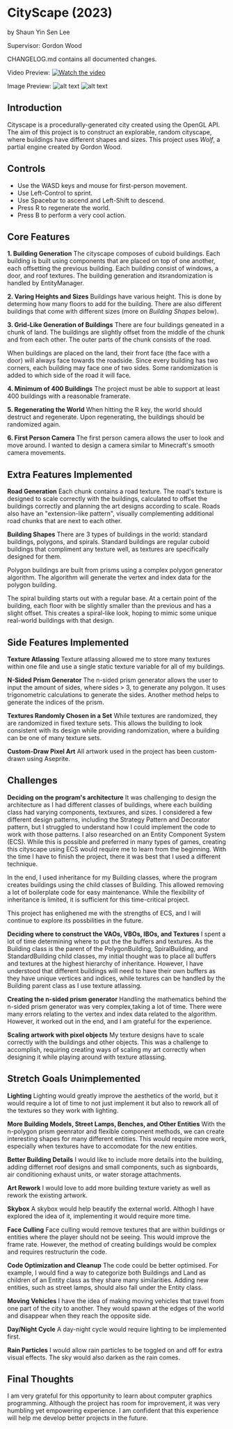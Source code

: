 # CityScape (2023)
by Shaun Yin Sen Lee

Supervisor: Gordon Wood

CHANGELOG.md contains all documented changes.

Video Preview:
[![Watch the video](https://img.youtube.com/vi/q2RmQjoOTbk/0.jpg)](https://youtu.be/q2RmQjoOTbk)

Image Preview:
![alt text](preview/cityscape_pic1.png)
![alt text](preview/cityscape_pic2.png)

## Introduction
Cityscape is a procedurally-generated city created using the OpenGL API. The aim of this project is to construct
an explorable, random cityscape, where buildings have different shapes and sizes. This project uses *Wolf*, a partial
engine created by Gordon Wood.


## Controls
- Use the WASD keys and mouse for first-person movement.
- Use Left-Control to sprint.
- Use Spacebar to ascend and Left-Shift to descend.
- Press R to regenerate the world.
- Press B to perform a very cool action.


## Core Features
**1. Building Generation**
The cityscape composes of cuboid buildings. Each building is built using components that are placed on top of one
another, each offsetting the previous building. Each building consist of windows, a door, and roof textures. The 
building generation and itsrandomization is handled by EntityManager.


**2. Varing Heights and Sizes**
Buildings have various height. This is done by determing how many floors to add for the building. There are also 
different buildings that come with different sizes (more on *Building Shapes* below).


**3. Grid-Like Generation of Buildings**
There are four buildings geneated in a chunk of land. The buildings are slightly offset from the middle of the chunk and
from each other. The outer parts of the chunk consists of the road.

When buildings are placed on the land, their front face (the face with a door) will always face towards the roadside.
Since every building has two corners, each building may face one of two sides. Some randomization is added to which 
side of the road it will face.


**4. Minimum of 400 Buildings**
The project must be able to support at least 400 buildings with a reasonable framerate.


**5. Regenerating the World**
When hitting the R key, the world should destruct and regenerate. Upon regenerating, the buildings should be randomized
again.


**6. First Person Camera**
The first person camera allows the user to look and move around. I wanted to design a camera similar to Minecraft's
smooth camera movements.


## Extra Features Implemented
**Road Generation**
Each chunk contains a road texture. The road's texture is designed to scale correctly with the buildings, calculated 
to offset the buildings correctly and planning the art designs according to scale. Roads also have an 
"extension-like pattern", visually complementing additional road chunks that are next to each other.


**Building Shapes**
There are 3 types of buildings in the world: standard buildings, polygons, and spirals. Standard buildings are regular
cuboid buildings that compliment any texture well, as textures are specifically designed for them.

Polygon buildings are built from prisms using a complex polygon generator algorithm. The algorithm will generate the 
vertex and index data for the polygon building.

The spiral building starts out with a regular base. At a certain point of the building, each floor with be slightly 
smaller than the previous and has a slight offset. This creates a spiral-like look, hoping to mimic some unique 
real-world buildings with that design.


## Side Features Implemented
**Texture Atlassing**
Texture atlassing allowed me to store many textures within one file and use a single static texture variable for all of
my buildings.


**N-Sided Prism Generator**
The n-sided prism generator allows the user to input the amount of sides, where sides > 3, to generate any polygon. It
uses trigonometric calculations to generate the sides. Another method helps to generate the indices of the prism.


**Textures Randomly Chosen in a Set**
While textures are randomized, they are randomized in fixed texture sets. This allows the building to look consistent
with its design while providing randomization, where a building can be one of many texture sets.


**Custom-Draw Pixel Art**
All artwork used in the project has been custom-drawn using Aseprite.


## Challenges
**Deciding on the program's architecture**
It was challenging to design the architecture as I had different classes of buildings, where each building class had
varying components, textxures, and sizes. I considered a few different design patterns, including the Strategy Pattern
and Decorator pattern, but I struggled to understand how I could implement the code to work with those patterns. I also
researched on an Entity Component System (ECS). While this is possible and preferred in many types of games, creating
this cityscape using ECS would require me to learn from the beginning. With the time I have to finish the project, there
it was best that I used a different technique.

In the end, I used inheritance for my Building classes, where the program creates buildings using the child classes of
Building. This allowed removing a lot of boilerplate code for easy maintenance. While the flexibility of inheritance is
limited, it is sufficient for this time-critical project.

This project has enlighened me with the strengths of ECS, and I will continue to explore its possbilities in the future.


**Deciding where to construct the VAOs, VBOs, IBOs, and Textures**
I spent a lot of time determining where to put the the buffers and textures. As the Building class is the parent of the
PolygonBuilding, SpiralBuilding, and StandardBuilding child classes, my initial thought was to place all buffers and
textures at the highest hierarchy of inheritance. However, I have understood that different buildings will need to have
their own buffers as they have unique vertices and indices, while textures can be handled by the Building parent class
as I use texture atlassing.


**Creating the n-sided prism generator**
Handling the mathematics behind the n-sided prism generator was very complex,taking a lot of time. There
were many errors relating to the vertex and index data related to the algorithm. However, it worked out in the end, and 
I am grateful for the experience.


**Scaling artwork with pixel objects**
My texture designs have to scale correctly with the buildings and other objects. This was a challenge to accomplish,
requiring creating ways of scaling my art correctly when designing it while playing around with texture atlassing.


## Stretch Goals Unimplemented
**Lighting**
Lighting would greatly improve the aesthetics of the world, but it would require a lot of time to not just implement
it but also to rework all of the textures so they work with lighting.


**More Building Models, Street Lamps, Benches, and Other Entities**
With the n-polygon prism geenrator and flexible component methods, we can create interesting shapes for many different 
entities. This would require more work, especially when textures have to accomodate for the new entities.


**Better Building Details**
I would like to include more details into the building, adding differnet roof designs and small components, such as
signboards, air conditioning exhaust units, or water storage attachments.


**Art Rework**
I would love to add more building texture variety as well as rework the existing artwork.


**Skybox**
A skybox would help beautify the external world. Althogh I have explored the idea of it, implementing it would require 
more time.


**Face Culling**
Face culling would remove textures that are within buildings or entities where the player should not be seeing. This
would improve the frame rate. However, the method of creating buildings would be complex and requires restructurin the 
code.


**Code Optimization and Cleanup**
The code could be better optimised. For example, I would find a way to categorize both Buildings and Land as children 
of an Entity class as they share many similarities. Adding new entities, such as street lamps, should also fall under 
the Entity class.


**Moving Vehicles**
I have the idea of making moving vehicles that travel from one part of the city to another. They would spawn at the
edges of the world and disappear when they reach the opposite side.


**Day/Night Cycle**
A day-night cycle would require lighting to be implemented first.


**Rain Particles**
I would allow rain particles to be toggled on and off for extra visual effects. The sky would also darken as the rain
comes.


## Final Thoughts
I am very grateful for this opportunity to learn about computer graphics programming. Although the project has room for 
improvement, it was very humbling yet empowering experience. I am confident that this experience will help me develop 
better projects in the future.